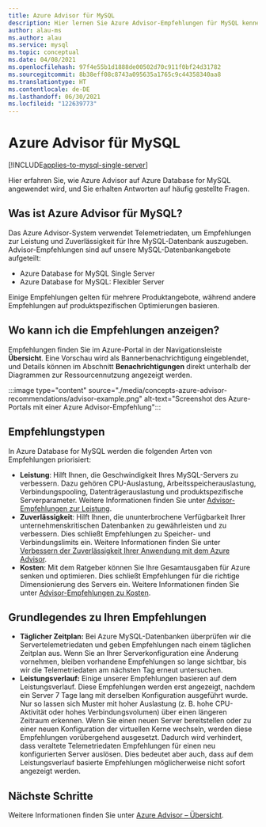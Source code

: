 ```yaml
---
title: Azure Advisor für MySQL
description: Hier lernen Sie Azure Advisor-Empfehlungen für MySQL kennen.
author: alau-ms
ms.author: alau
ms.service: mysql
ms.topic: conceptual
ms.date: 04/08/2021
ms.openlocfilehash: 97f4e55b1d1888de00502d70c911f0bf24d31782
ms.sourcegitcommit: 8b38eff08c8743a095635a1765c9c44358340aa8
ms.translationtype: HT
ms.contentlocale: de-DE
ms.lasthandoff: 06/30/2021
ms.locfileid: "122639773"
---
```

# <a name="azure-advisor-for-mysql"></a>Azure Advisor für MySQL

[!INCLUDE[applies-to-mysql-single-server](includes/applies-to-mysql-single-server.md)]

Hier erfahren Sie, wie Azure Advisor auf Azure Database for MySQL angewendet wird, und Sie erhalten Antworten auf häufig gestellte Fragen.
## <a name="what-is-azure-advisor-for-mysql"></a>Was ist Azure Advisor für MySQL?
Das Azure Advisor-System verwendet Telemetriedaten, um Empfehlungen zur Leistung und Zuverlässigkeit für Ihre MySQL-Datenbank auszugeben. Advisor-Empfehlungen sind auf unsere MySQL-Datenbankangebote aufgeteilt:
* Azure Database for MySQL Single Server
* Azure Database for MySQL: Flexibler Server

Einige Empfehlungen gelten für mehrere Produktangebote, während andere Empfehlungen auf produktspezifischen Optimierungen basieren.
## <a name="where-can-i-view-my-recommendations"></a>Wo kann ich die Empfehlungen anzeigen?
Empfehlungen finden Sie im Azure-Portal in der Navigationsleiste **Übersicht**. Eine Vorschau wird als Bannerbenachrichtigung eingeblendet, und Details können im Abschnitt **Benachrichtigungen** direkt unterhalb der Diagrammen zur Ressourcennutzung angezeigt werden.

:::image type="content" source="./media/concepts-azure-advisor-recommendations/advisor-example.png" alt-text="Screenshot des Azure-Portals mit einer Azure Advisor-Empfehlung":::

## <a name="recommendation-types"></a>Empfehlungstypen
In Azure Database for MySQL werden die folgenden Arten von Empfehlungen priorisiert:
* **Leistung**: Hilft Ihnen, die Geschwindigkeit Ihres MySQL-Servers zu verbessern. Dazu gehören CPU-Auslastung, Arbeitsspeicherauslastung, Verbindungspooling, Datenträgerauslastung und produktspezifische Serverparameter. Weitere Informationen finden Sie unter [Advisor-Empfehlungen zur Leistung](../advisor/advisor-performance-recommendations.md).
* **Zuverlässigkeit**: Hilft Ihnen, die ununterbrochene Verfügbarkeit Ihrer unternehmenskritischen Datenbanken zu gewährleisten und zu verbessern. Dies schließt Empfehlungen zu Speicher- und Verbindungslimits ein. Weitere Informationen finden Sie unter [Verbessern der Zuverlässigkeit Ihrer Anwendung mit dem Azure Advisor](../advisor/advisor-high-availability-recommendations.md).
* **Kosten**: Mit dem Ratgeber können Sie Ihre Gesamtausgaben für Azure senken und optimieren. Dies schließt Empfehlungen für die richtige Dimensionierung des Servers ein. Weitere Informationen finden Sie unter [Advisor-Empfehlungen zu Kosten](../advisor/advisor-cost-recommendations.md).

## <a name="understanding-your-recommendations"></a>Grundlegendes zu Ihren Empfehlungen
* **Täglicher Zeitplan:** Bei Azure MySQL-Datenbanken überprüfen wir die Servertelemetriedaten und geben Empfehlungen nach einem täglichen Zeitplan aus. Wenn Sie an Ihrer Serverkonfiguration eine Änderung vornehmen, bleiben vorhandene Empfehlungen so lange sichtbar, bis wir die Telemetriedaten am nächsten Tag erneut untersuchen. 
* **Leistungsverlauf:** Einige unserer Empfehlungen basieren auf dem Leistungsverlauf. Diese Empfehlungen werden erst angezeigt, nachdem ein Server 7 Tage lang mit derselben Konfiguration ausgeführt wurde. Nur so lassen sich Muster mit hoher Auslastung (z. B. hohe CPU-Aktivität oder hohes Verbindungsvolumen) über einen längeren Zeitraum erkennen. Wenn Sie einen neuen Server bereitstellen oder zu einer neuen Konfiguration der virtuellen Kerne wechseln, werden diese Empfehlungen vorübergehend ausgesetzt. Dadurch wird verhindert, dass veraltete Telemetriedaten Empfehlungen für einen neu konfigurierten Server auslösen. Dies bedeutet aber auch, dass auf dem Leistungsverlauf basierte Empfehlungen möglicherweise nicht sofort angezeigt werden.

## <a name="next-steps"></a>Nächste Schritte
Weitere Informationen finden Sie unter [Azure Advisor – Übersicht](../advisor/advisor-overview.md).
